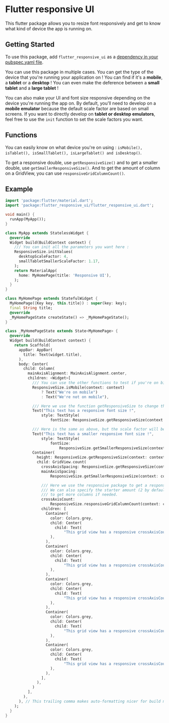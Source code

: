# Flutter responsive UI

This flutter package allows you to resize font responsively and get to know what kind of device the app is running on.

## Getting Started

To use this package, add `flutter_responsive_ui` as a [dependency in your pubspec.yaml file](https://flutter.io/platform-plugins/). 

You can use this package in multiple cases. You can get the type of the device that you're running your application on ! You can find if it's a **mobile**, a **tablet** or a **desktop** ! You can even make the deference between a **small tablet** and a **large tablet** !

You can also make your UI and font size responsive depending on the device you're running the app on. By default, you'll need to develop on a **mobile emulator** because the default scale factor are based on small screens. If you want to directly develop on **tablet or desktop emulators**, feel free to use the ```init``` function to set the scale factors you want.

## Functions
You can easily know on what device you're on using : ``` isMobile(), isTablet(), isSmallTablet(), isLargeTablet() and isDesktop() ```.

To get a responsive double, use ```getResponsiveSize()``` and to get a smaller double, use ```getSmallerResponsiveSize()```. And to get the amount of column on a GridView, you can use ```responsiveGridColumnCount()```.

## Example

```dart
import 'package:flutter/material.dart';
import 'package:flutter_responsive_ui/flutter_responsive_ui.dart';

void main() {
  runApp(MyApp());
}

class MyApp extends StatelessWidget {
  @override
  Widget build(BuildContext context) {
    /// You can init all the parameters you want here :
    ResponsiveSize.initValues(
      desktopScaleFactor: 4,
      smallTabletSmallerScaleFactor: 1.17,
    );
    return MaterialApp(
      home: MyHomePage(title: 'Responsive UI'),
    );
  }
}

class MyHomePage extends StatefulWidget {
  MyHomePage({Key key, this.title}) : super(key: key);
  final String title;
  @override
  _MyHomePageState createState() => _MyHomePageState();
}

class _MyHomePageState extends State<MyHomePage> {
  @override
  Widget build(BuildContext context) {
    return Scaffold(
      appBar: AppBar(
        title: Text(widget.title),
      ),
      body: Center(
        child: Column(
          mainAxisAlignment: MainAxisAlignment.center,
          children: <Widget>[
            /// You can use the other functions to test if you're on big or small tablet, or just tablet or on desktop
            ResponsiveSize.isMobile(context: context)
                ? Text("We're on mobile")
                : Text("We're not on mobile"),

            /// Here we use the function getResponsiveSize to change the size of the text depending on the device
            Text("This text has a responsive font size !",
                style: TextStyle(
                    fontSize: ResponsiveSize.getResponsiveSize(context: context, size: 15))),

            /// Here is the same as above, but the scale factor will be lower
            Text("This text has a smaller responsive font size !",
                style: TextStyle(
                    fontSize:
                        ResponsiveSize.getSmallerResponsiveSize(context: context, size: 15))),
            Container(
              height: ResponsiveSize.getResponsiveSize(context: context, size: 500),
              child: GridView.count(
                crossAxisSpacing: ResponsiveSize.getResponsiveSize(context: context, size: 10),
                mainAxisSpacing:
                    ResponsiveSize.getSmallerResponsiveSize(context: context, size: 10),

                /// Here we use the responsive package to get a responsive cross axis column numbers
                /// We can also specify the starter amount (2 by default on mobile) using the "startColCount" parameter
                /// to get more columns if needed.
                crossAxisCount:
                    ResponsiveSize.responsiveGridColumnCount(context: context),
                children: [
                  Container(
                    color: Colors.grey,
                    child: Center(
                      child: Text(
                          "This grid view has a responsive crossAxisCount !"),
                    ),
                  ),
                  Container(
                    color: Colors.grey,
                    child: Center(
                      child: Text(
                          "This grid view has a responsive crossAxisCount !"),
                    ),
                  ),
                  Container(
                    color: Colors.grey,
                    child: Center(
                      child: Text(
                          "This grid view has a responsive crossAxisCount !"),
                    ),
                  ),
                  Container(
                    color: Colors.grey,
                    child: Center(
                      child: Text(
                          "This grid view has a responsive crossAxisCount !"),
                    ),
                  ),
                  Container(
                    color: Colors.grey,
                    child: Center(
                      child: Text(
                          "This grid view has a responsive crossAxisCount !"),
                    ),
                  ),
                ],
              ),
            )
          ],
        ),
      ), // This trailing comma makes auto-formatting nicer for build methods.
    );
  }
}
```